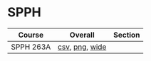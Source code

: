 # SPPH

| Course | Overall | Section |
| ------ | ------- | ------- |
| SPPH 263A | [csv](https://github.com/UCSD-Historical-Enrollment-Data/2024Winter/blob/main/overall/SPPH%20263A.csv), [png](https://raw.githubusercontent.com/UCSD-Historical-Enrollment-Data/2024Winter/main/plot_overall/SPPH%20263A.png), [wide](https://raw.githubusercontent.com/UCSD-Historical-Enrollment-Data/2024Winter/main/plot_overall_wide/SPPH%20263A.png) |  |
